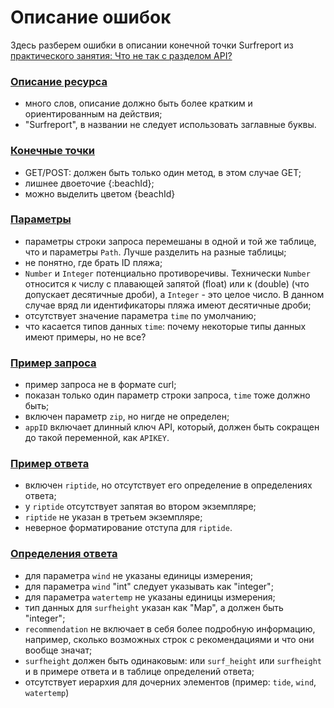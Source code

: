 # Описание ошибок

Здесь разберем ошибки в описании конечной точки Surfreport из [практического занятия: Что не так с разделом API?](../documenting-api-endpoints/whats-wrong.md)

### [Описание ресурса](../documenting-api-endpoints/whats-wrong.md#surfreport)

- много слов, описание должно быть более кратким и ориентированным на действия;
- "Surfreport", в названии не следует использовать заглавные буквы.

### [Конечные точки](../documenting-api-endpoints/whats-wrong.md#endpoints)

- GET/POST: должен быть только один метод, в этом случае GET;
- лишнее двоеточие {:beachId};
- можно выделить цветом {beachId}

### [Параметры](../documenting-api-endpoints/whats-wrong.md#Параметры)

- параметры строки запроса перемешаны в одной и той же таблице, что и параметры `Path`. Лучше разделить на разные таблицы;
- не понятно, где брать ID пляжа;
- `Number` и `Integer` потенциально противоречивы. Технически `Number` относится к числу с плавающей запятой (float) или к (double) (что допускает десятичные дроби), а `Integer` - это целое число. В данном случае вряд ли идентификаторы пляжа имеют десятичные дроби;
- отсутствует значение параметра `time` по умолчанию;
- что касается типов данных `time`: почему некоторые типы данных имеют примеры, но не все?

### [Пример запроса](../documenting-api-endpoints/whats-wrong.md#request)

- пример запроса не в формате curl;
- показан только один параметр строки запроса, `time` тоже должно быть;
- включен параметр `zip`, но нигде не определен;
- `appID` включает длинный ключ API, который, должен быть сокращен до такой переменной, как `APIKEY`.

### [Пример ответа](../documenting-api-endpoints/whats-wrong.md#response)

- включен `riptide`, но отсутствует его определение в определениях ответа;
- у `riptide` отсутствует запятая во втором экземпляре;
- `riptide` не указан в третьем экземпляре;
- неверное форматирование отступа для `riptide`.

### [Определения ответа](../documenting-api-endpoints/whats-wrong.md#definitions)

- для параметра `wind` не указаны единицы измерения;
- для параметра `wind` "int" следует указывать как "integer";
- для параметра `watertemp` не указаны единицы измерения;
- тип данных для `surfheight` указан как "Map", а должен быть "integer";
- `recommendation` не включает в себя более подробную информацию, например, сколько возможных строк с рекомендациями и что они вообще значат;
- `surfheight`  должен быть одинаковым: или `surf_height` или `surfheight` и в примере ответа и в таблице определений ответа;
- отсутствует иерархия для дочерних элементов (пример: `tide`, `wind`, `watertemp`)
